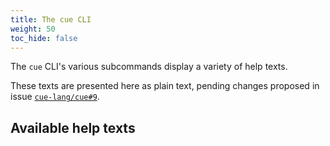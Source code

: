 ```yaml
---
title: The cue CLI
weight: 50
toc_hide: false
---
```


The `cue` CLI's various subcommands display a variety of help texts.

These texts are presented here as plain text, pending changes proposed in issue
[`cue-lang/cue#9`](https://github.com/cue-lang/cue/issues/9).

## Available help texts
